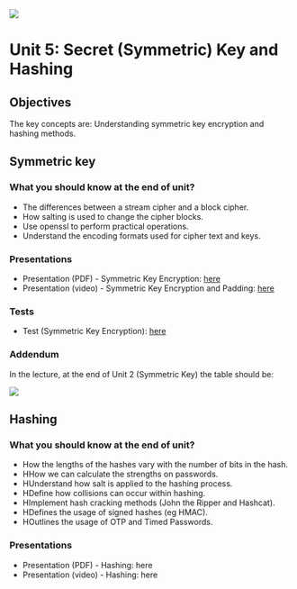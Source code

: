 <img src="https://github.com/billbuchanan/csn09112/blob/master/zadditional/top_csn09112.png"/>
<h1 id="logo">Unit 5: Secret (Symmetric) Key and Hashing</h1>
<h2>Objectives</h2>


<p>The key concepts are: Understanding symmetric key encryption and hashing methods.</p>

<h2>Symmetric key</h2>

<h3>What you should know at the end of unit?</h3>
<ul>
<li>The differences between a stream cipher and a block cipher.</li>
<li>How salting is used to change the cipher blocks.</li>
<li>Use openssl to perform practical operations.</li>
<li>Understand the encoding formats used for cipher text and keys.</li>
</ul>

<h3>Presentations</h3>

<ul>
    <li>Presentation (PDF) - Symmetric Key Encryption: <a href="https://github.com/billbuchanan/csn09112/blob/master/week05_secretkey/lecture/chapter02_secret.pdf" target="_blank">here</a></li>
    <li> Presentation (video) - Symmetric Key Encryption and Padding: <a href="https://www.youtube.com/watch?v=nLRV34K3xIo&feature=youtu.be" target="_blank">here</a> </li>
</ul>
<h3>Tests</h3>
<ul>
    <li>Test (Symmetric Key Encryption): <a href="https://asecuritysite.com/tests/tests?sortBy=cryptobook02" target="_blank">here</a></li>
</ul>    

<h3>Addendum</h3>

In the lecture, at the end of Unit 2 (Symmetric Key) the table should be:

<img src="https://github.com/billbuchanan/csn09112/blob/master/week05_secretkey/lecture/unit02_update.png"/>

<h2>Hashing</h2>
<h3>What you should know at the end of unit?</h2>
<ul>
    <li>How the lengths of the hashes vary with the number of bits in the hash.</li>
    <li>HHow we can calculate the strengths on passwords.</li>
    <li>HUnderstand how salt is applied to the hashing process.</li>
    <li>HDefine how collisions can occur within hashing.</li>
    <li>HImplement hash cracking methods (John the Ripper and Hashcat).</li>
    <li>HDefines the usage of signed hashes (eg HMAC).</li>
    <li>HOutlines the usage of OTP and Timed Passwords.</li>
</ul>
<h3>Presentations</h3>
<ul>
    <li>Presentation (PDF) - Hashing: here</li>
    <li>Presentation (video) - Hashing: here</li>
    </ul>
    


